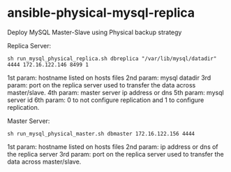 # ansible-physical-mysql-replica
Deploy MySQL Master-Slave using Physical backup strategy

Replica Server:
```
sh run_mysql_physical_replica.sh dbreplica "/var/lib/mysql/datadir" 4444 172.16.122.146 8499 1
```
1st param: hostname listed on hosts files
2nd param: mysql datadir
3rd param: port on the replica server used to transfer the data across master/slave.
4th param: master server ip address or dns
5th param: mysql server id
6th param: 0 to not configure replication and 1 to configure replication.

Master Server:
```
sh run_mysql_physical_master.sh dbmaster 172.16.122.156 4444
```

1st param: hostname listed on hosts files
2nd param: ip address or dns of the replica server
3rd param: port on the replica server used to transfer the data across master/slave.

